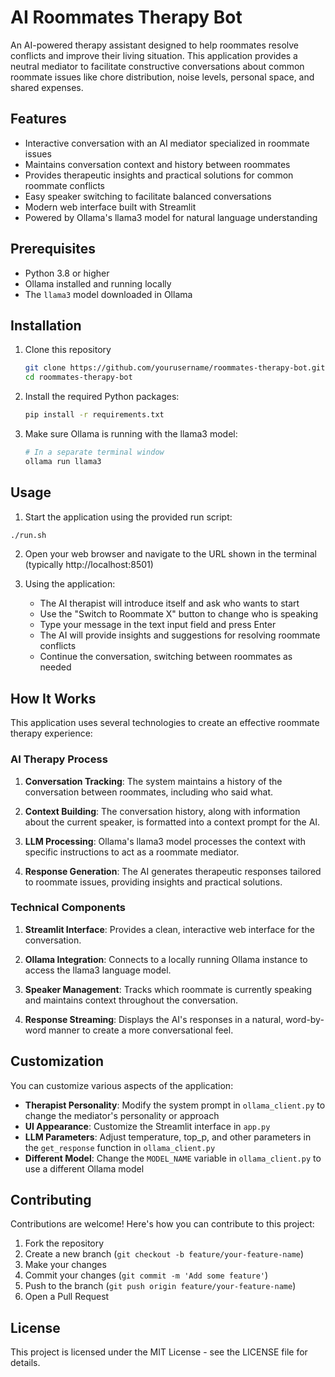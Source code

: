 # AI Roommates Therapy Bot

An AI-powered therapy assistant designed to help roommates resolve conflicts and improve their living situation. This application provides a neutral mediator to facilitate constructive conversations about common roommate issues like chore distribution, noise levels, personal space, and shared expenses.

## Features

- Interactive conversation with an AI mediator specialized in roommate issues
- Maintains conversation context and history between roommates
- Provides therapeutic insights and practical solutions for common roommate conflicts
- Easy speaker switching to facilitate balanced conversations
- Modern web interface built with Streamlit
- Powered by Ollama's llama3 model for natural language understanding

## Prerequisites

- Python 3.8 or higher
- Ollama installed and running locally
- The `llama3` model downloaded in Ollama

## Installation

1. Clone this repository

   ```bash
   git clone https://github.com/yourusername/roommates-therapy-bot.git
   cd roommates-therapy-bot
   ```

2. Install the required Python packages:

   ```bash
   pip install -r requirements.txt
   ```

3. Make sure Ollama is running with the llama3 model:

   ```bash
   # In a separate terminal window
   ollama run llama3
   ```

## Usage

1. Start the application using the provided run script:

```bash
./run.sh
```

2. Open your web browser and navigate to the URL shown in the terminal (typically http://localhost:8501)

3. Using the application:
   - The AI therapist will introduce itself and ask who wants to start
   - Use the "Switch to Roommate X" button to change who is speaking
   - Type your message in the text input field and press Enter
   - The AI will provide insights and suggestions for resolving roommate conflicts
   - Continue the conversation, switching between roommates as needed

## How It Works

This application uses several technologies to create an effective roommate therapy experience:

### AI Therapy Process

1. **Conversation Tracking**: The system maintains a history of the conversation between roommates, including who said what.

2. **Context Building**: The conversation history, along with information about the current speaker, is formatted into a context prompt for the AI.

3. **LLM Processing**: Ollama's llama3 model processes the context with specific instructions to act as a roommate mediator.

4. **Response Generation**: The AI generates therapeutic responses tailored to roommate issues, providing insights and practical solutions.

### Technical Components

1. **Streamlit Interface**: Provides a clean, interactive web interface for the conversation.

2. **Ollama Integration**: Connects to a locally running Ollama instance to access the llama3 language model.

3. **Speaker Management**: Tracks which roommate is currently speaking and maintains context throughout the conversation.

4. **Response Streaming**: Displays the AI's responses in a natural, word-by-word manner to create a more conversational feel.

## Customization

You can customize various aspects of the application:

- **Therapist Personality**: Modify the system prompt in `ollama_client.py` to change the mediator's personality or approach
- **UI Appearance**: Customize the Streamlit interface in `app.py`
- **LLM Parameters**: Adjust temperature, top_p, and other parameters in the `get_response` function in `ollama_client.py`
- **Different Model**: Change the `MODEL_NAME` variable in `ollama_client.py` to use a different Ollama model

## Contributing

Contributions are welcome! Here's how you can contribute to this project:

1. Fork the repository
2. Create a new branch (`git checkout -b feature/your-feature-name`)
3. Make your changes
4. Commit your changes (`git commit -m 'Add some feature'`)
5. Push to the branch (`git push origin feature/your-feature-name`)
6. Open a Pull Request

## License

This project is licensed under the MIT License - see the LICENSE file for details.
